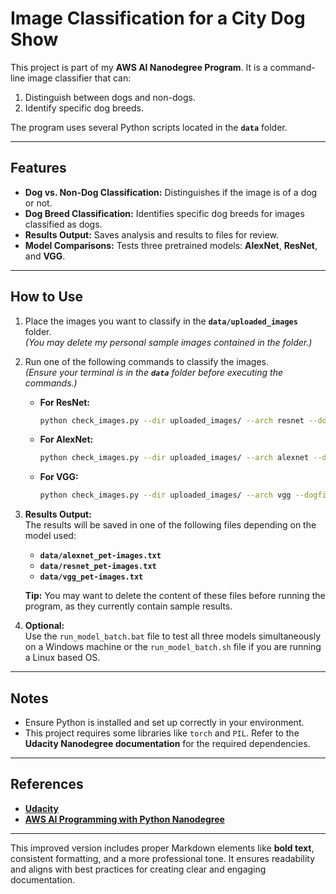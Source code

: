 # **Image Classification for a City Dog Show**

This project is part of my **AWS AI Nanodegree Program**. It is a command-line image classifier that can:

1. Distinguish between dogs and non-dogs.
2. Identify specific dog breeds.

The program uses several Python scripts located in the **`data`** folder.

---

## **Features**

- **Dog vs. Non-Dog Classification:** Distinguishes if the image is of a dog or not.
- **Dog Breed Classification:** Identifies specific dog breeds for images classified as dogs.
- **Results Output:** Saves analysis and results to files for review.
- **Model Comparisons:** Tests three pretrained models: **AlexNet**, **ResNet**, and **VGG**.

---

## **How to Use**

1. Place the images you want to classify in the **`data/uploaded_images`** folder.  
   _(You may delete my personal sample images contained in the folder.)_

2. Run one of the following commands to classify the images.  
   _(Ensure your terminal is in the **`data`** folder before executing the commands.)_

   - **For ResNet:**
     ```bash
     python check_images.py --dir uploaded_images/ --arch resnet --dogfile dognames.txt > resnet_uploaded-images.txt
     ```
   - **For AlexNet:**
     ```bash
     python check_images.py --dir uploaded_images/ --arch alexnet --dogfile dognames.txt > alexnet_uploaded-images.txt
     ```
   - **For VGG:**
     ```bash
     python check_images.py --dir uploaded_images/ --arch vgg --dogfile dognames.txt > vgg_uploaded-images.txt
     ```

3. **Results Output:**  
   The results will be saved in one of the following files depending on the model used:

   - **`data/alexnet_pet-images.txt`**
   - **`data/resnet_pet-images.txt`**
   - **`data/vgg_pet-images.txt`**

   **Tip:** You may want to delete the content of these files before running the program, as they currently contain sample results.

4. **Optional:**  
   Use the `run_model_batch.bat` file to test all three models simultaneously on a Windows machine or the `run_model_batch.sh` file if you are running a Linux based OS.

---

## **Notes**

- Ensure Python is installed and set up correctly in your environment.  
- This project requires some libraries like `torch` and `PIL`. Refer to the **Udacity Nanodegree documentation** for the required dependencies.

---

## **References**

- **[Udacity](https://www.udacity.com/)**
- **[AWS AI Programming with Python Nanodegree](https://www.udacity.com/course/ai-programming-python-nanodegree--nd089)**

---

This improved version includes proper Markdown elements like **bold text**, consistent formatting, and a more professional tone. It ensures readability and aligns with best practices for creating clear and engaging documentation.
